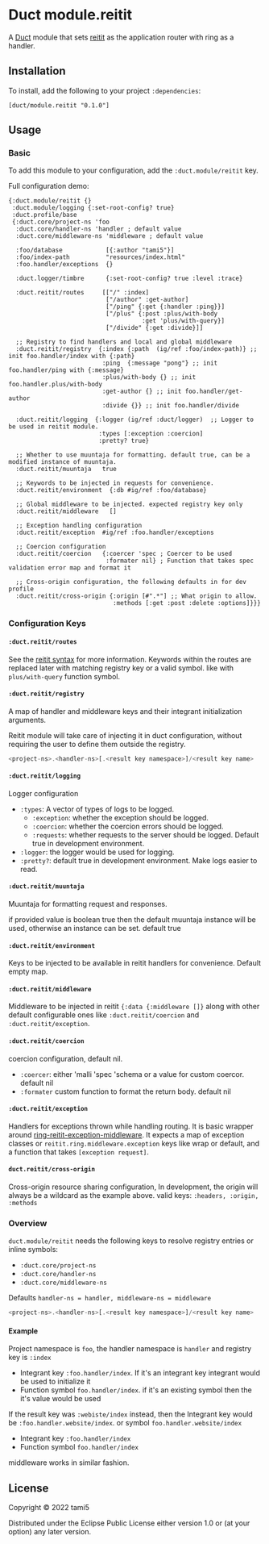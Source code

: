 # Duct module.reitit


A [Duct][] module that sets [reitit][] as the application router with ring as a handler.

[duct]: https://github.com/duct-framework/duct
[reitit]: https://github.com/metosin/reitit

## Installation

To install, add the following to your project `:dependencies`:

    [duct/module.reitit "0.1.0"]

## Usage

### Basic

To add this module to your configuration, add the `:duct.module/reitit` key.

Full configuration demo:
```edn
{:duct.module/reitit {}
 :duct.module/logging {:set-root-config? true}
 :duct.profile/base
 {:duct.core/project-ns 'foo
  :duct.core/handler-ns 'handler ; default value
  :duct.core/middleware-ns 'middleware ; default value

  :foo/database            [{:author "tami5"}]
  :foo/index-path          "resources/index.html"
  :foo.handler/exceptions  {}

  :duct.logger/timbre      {:set-root-config? true :level :trace}

  :duct.reitit/routes     [["/" :index]
                           ["/author" :get-author]
                           ["/ping" {:get {:handler :ping}}]
                           ["/plus" {:post :plus/with-body
                                     :get 'plus/with-query}]
                           ["/divide" {:get :divide}]]

  ;; Registry to find handlers and local and global middleware
  :duct.reitit/registry  {:index {:path  (ig/ref :foo/index-path)} ;; init foo.handler/index with {:path}
                          :ping  {:message "pong"} ;; init foo.handler/ping with {:message}
                          :plus/with-body {} ;; init foo.handler.plus/with-body
                          :get-author {} ;; init foo.handler/get-author
                          :divide {}} ;; init foo.handler/divide

  :duct.reitit/logging  {:logger (ig/ref :duct/logger)  ;; Logger to be used in reitit module.
                         :types [:exception :coercion]
                         :pretty? true}

  ;; Whether to use muuntaja for formatting. default true, can be a modified instance of muuntaja.
  :duct.reitit/muuntaja   true

  ;; Keywords to be injected in requests for convenience.
  :duct.reitit/environment  {:db #ig/ref :foo/database}

  ;; Global middleware to be injected. expected registry key only
  :duct.reitit/middleware   []

  ;; Exception handling configuration
  :duct.reitit/exception  #ig/ref :foo.handler/exceptions

  ;; Coercion configuration
  :duct.reitit/coercion   {:coercer 'spec ; Coercer to be used
                           :formater nil} ; Function that takes spec validation error map and format it

  ;; Cross-origin configuration, the following defaults in for dev profile
  :duct.reitit/cross-origin {:origin [#".*"] ;; What origin to allow.
                             :methods [:get :post :delete :options]}}}
```

### Configuration Keys

#### `:duct.reitit/routes`

See the [reitit syntax][] for more information. Keywords within the routes are
replaced later with matching registry key or a valid symbol. like with
`plus/with-query` function symbol.

[reitit syntax]: https://cljdoc.org/d/metosin/reitit/0.5.5/doc/basics/route-syntax

#### `:duct.reitit/registry`

A map of handler and middleware keys and their integrant initialization
arguments.

Reitit module will take care of injecting it in duct configuration,
without requiring the user to define them outside the registry.

```javascript
<project-ns>.<handler-ns>[.<result key namespace>]/<result key name>
```

#### `:duct.reitit/logging`

Logger configuration

- `:types`: A vector of types of logs to be logged.
    - `:exception`: whether the exception should be logged.
    - `:coercion`: whether the coercion errors should be logged.
    - `:requests`: whether requests to the server should be logged. Default true in development environment.
- `:logger`: the logger would be used for logging.
- `:pretty?`: default true in development environment. Make logs easier to read.

#### `:duct.reitit/muuntaja `

Muuntaja for formatting request and responses.

if provided value is boolean true then the default muuntaja instance will be used,
otherwise an instance can be set. default true

#### `:duct.reitit/environment`

Keys to be injected to be available in reitit handlers for convenience. Default empty map.

####  `:duct.reitit/middleware`

Middleware to be injected in reitit `{:data {:middleware []}` along with
other default configurable ones like `:duct.reitit/coercion` and `:duct.reitit/exception`.

#### `:duct.reitit/coercion`

coercion configuration, default nil.

- `:coercer`: either 'malli 'spec 'schema or a value for custom coercor. default nil
- `:formater` custom function to format the return body. default nil

#### `:duct.reitit/exception`

Handlers for exceptions thrown while handling routing. It is basic wrapper
around [ring-reitit-exception-middleware]. It expects a map of exception
classes or `reitit.ring.middleware.exception` keys like wrap or default, and a
function that takes `[exception request]`.

[ring-reitit-exception-middleware]: https://cljdoc.org/d/metosin/reitit/0.5.15/doc/ring/exception-handling-with-ring#exceptioncreate-exception-middleware

#### `duct.reitit/cross-origin`

Cross-origin resource sharing configuration, In development, the origin
will always be a wildcard as the example above.
valid keys: `:headers, :origin, :methods`

### Overview

`duct.module/reitit` needs the following keys to resolve registry entries or inline symbols:

- `:duct.core/project-ns`
- `:duct.core/handler-ns`
- `:duct.core/middleware-ns`

Defaults `handler-ns = handler, middleware-ns = middleware`

```javascript
<project-ns>.<handler-ns>[.<result key namespace>]/<result key name>
```

#### Example

Project namespace is `foo`, the handler namespace is `handler` and registry key is `:index`

- Integrant key `:foo.handler/index`. If it's an integrant key integrant would be used to initialize it
- Function symbol `foo.handler/index`. if it's an existing symbol then the it's value would be used

If the result key was `:webiste/index` instead, then the Integrant key
would be `:foo.handler.website/index`. or symbol `foo.handler.website/index`

- Integrant key `:foo.handler/index`
- Function symbol `foo.handler/index`

middleware works in similar fashion.

## License

Copyright © 2022 tami5

Distributed under the Eclipse Public License either version 1.0 or (at
your option) any later version.
